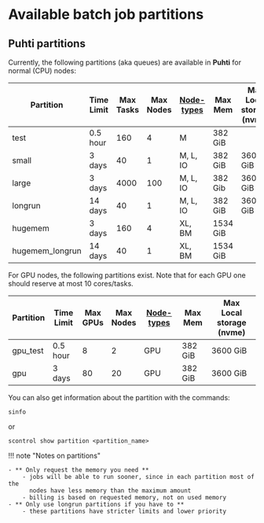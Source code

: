 # Available batch job partitions

## Puhti partitions

Currently, the following partitions (aka queues) are available in **Puhti**
for normal (CPU) nodes:

| Partition       | Time<br>Limit | Max<br>Tasks | Max<br>Nodes             | [Node-types](../system.md)   | Max<br> Mem  | Max<br> Local storage (nvme) |  
|-----------------|---------------|--------------|--------------------------|------------------------------|----------|----------|
| test            | 0.5 hour      | 160          |   4                      |  M                           | 382 GiB  |          |
| small           | 3 days        | 40           |   1                      |  M, L, IO                    | 382 GiB  | 3600 GiB |
| large           | 3 days        | 4000         |   100                    |  M, L, IO                    | 382 Gib  | 3600 GiB | 
| longrun         | 14 days       | 40           |   1                      |  M, L, IO                    | 382 GiB  | 3600 GiB | 
| hugemem         | 3 days        | 160          |   4                      |  XL, BM                      | 1534 GiB |         |
| hugemem_longrun | 14 days       | 40           |   1                      |  XL, BM                      | 1534 GiB |          |


For GPU nodes, the following partitions exist. Note that for each GPU one should reserve at most 10 cores/tasks.

| Partition       | Time<br>Limit | Max<br>GPUs | Max<br>Nodes             | [Node-types](../system.md)   | Max<br> Mem  | Max<br> Local storage (nvme) |  
|-----------------|---------------|-------------|--------------|------------------------------|----------|-------------|
| gpu_test        | 0.5 hour      | 8           |   2          |   GPU                        | 382 GiB  | 3600 GiB |
| gpu             | 3 days        | 80          |   20         |   GPU                        |382 GiB   | 3600 GiB |


You can also get information about the partition with the commands:

```
sinfo

```

or
```
scontrol show partition <partition_name>

```


!!! note "Notes on partitions"

    - ** Only request the memory you need **
        - jobs will be able to run sooner, since in each partition most of the
          nodes have less memory than the maximum amount
        - billing is based on requested memory, not on used memory
    - ** Only use longrun partitions if you have to **
        - these partitions have stricter limits and lower priority
